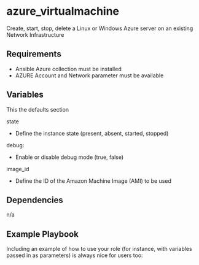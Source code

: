 azure_virtualmachine
====================

Create, start, stop, delete a Linux or Windows Azure server on an existing Network Infrastructure

Requirements
------------

- Ansible Azure collection must be installed
- AZURE Account and Network parameter must be available

Variables
---------

This the defaults section

state
- Define the instance state (present, absent, started, stopped)

debug:
- Enable or disable debug mode (true, false)

image_id
- Define the ID of the Amazon Machine Image (AMI) to be used


Dependencies
------------

n/a


Example Playbook
----------------

Including an example of how to use your role (for instance, with variables passed in as parameters) is always nice for users too:

